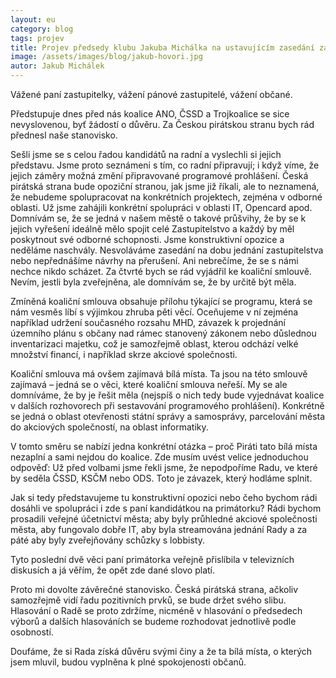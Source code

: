 ```yaml
---
layout: eu
category: blog
tags: projev
title: Projev předsedy klubu Jakuba Michálka na ustavujícím zasedání zastupitelstva
image: /assets/images/blog/jakub-hovori.jpg
autor: Jakub Michálek
---
```


Vážené paní zastupitelky, vážení pánové zastupitelé, vážení občané.
 
Předstupuje dnes před nás koalice ANO, ČSSD a Trojkoalice se sice nevyslovenou, byť žádostí o důvěru. Za Českou pirátskou stranu bych rád přednesl naše stanovisko.
 
Sešli jsme se s celou řadou kandidátů na radní a vyslechli si jejich představu. Jsme proto seznámeni s tím, co radní připravují; i když víme, že jejich záměry možná změní připravované programové prohlášení.
Česká pirátská strana bude opoziční stranou, jak jsme již říkali, ale to neznamená, že nebudeme spolupracovat na konkrétních projektech, zejména v odborné oblasti. Už jsme zahájili konkrétní spolupráci v oblasti IT, Opencard apod. Domnívám se, že se jedná v našem městě o takové průšvihy, že by se k jejich vyřešení ideálně mělo spojit celé Zastupitelstvo a každý by měl poskytnout své odborné schopnosti.
Jsme konstruktivní opozice a neděláme naschvály. Nesvoláváme zasedání na dobu jednání zastupitelstva nebo nepřednášíme návrhy na přerušení. Ani nebrečíme, že se s námi nechce nikdo scházet.
Za čtvrté bych se rád vyjádřil ke koaliční smlouvě. Nevím, jestli byla zveřejněna, ale domnívám se, že by určitě být měla. 

Zmíněná koaliční smlouva obsahuje přílohu týkající se programu, která se nám vesměs líbí s výjimkou zhruba pěti věcí. Oceňujeme v ní zejména například udržení současného rozsahu MHD, závazek k projednání územního plánu s občany nad rámec stanovený zákonem nebo důslednou inventarizaci majetku, což je samozřejmě oblast, kterou odchází velké množství financí, i například skrze akciové společnosti.
 
Koaliční smlouva má ovšem zajímavá bílá místa. Ta jsou na této smlouvě zajímavá – jedná se o věci, které koaliční smlouva neřeší. My se ale domníváme, že by je řešit měla (nejspíš o nich tedy bude vyjednávat koalice v dalších rozhovorech při sestavování programového prohlášení). Konkrétně se jedná o oblast otevřenosti státní správy a samosprávy, parcelování města do akciových společností, na oblast informatiky.
 
V tomto směru se nabízí jedna konkrétní otázka – proč Piráti tato bílá místa nezaplní a sami nejdou do koalice. Zde musím uvést velice jednoduchou odpověď: Už před volbami jsme řekli jsme, že nepodpoříme Radu, ve které by seděla ČSSD, KSČM nebo ODS. Toto je závazek, který hodláme splnit. 

Jak si tedy představujeme tu konstruktivní opozici nebo čeho bychom rádi dosáhli ve spolupráci i zde s paní kandidátkou na primátorku? Rádi bychom prosadili veřejné účetnictví města; aby byly průhledné akciové společnosti města, aby fungovalo dobře IT, aby byla streamována jednání Rady a za páté aby byly zveřejňovány schůzky s lobbisty. 

Tyto poslední dvě věci paní primátorka veřejně přislíbila v televizních diskusích a já věřím, že opět zde dané slovo platí.
 
Proto mi dovolte závěrečné stanovisko. Česká pirátská strana, ačkoliv samozřejmě vidí řadu pozitivních prvků, se bude držet svého slibu. Hlasování o Radě se proto zdržíme, nicméně v hlasování o předsedech výborů a dalších hlasováních se budeme rozhodovat jednotlivě podle osobností. 

Doufáme, že si Rada získá důvěru svými činy a že ta bílá místa, o kterých jsem  mluvil, budou vyplněna k plné spokojenosti občanů.
 

